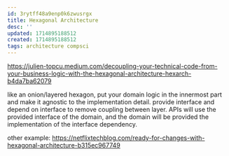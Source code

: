 ```yaml
---
id: 3rytff48a9enp0k6zwusrgx
title: Hexagonal Architecture
desc: ''
updated: 1714895188512
created: 1714895188512
tags: architecture compsci
---
```


https://julien-topcu.medium.com/decoupling-your-technical-code-from-your-business-logic-with-the-hexagonal-architecture-hexarch-b4da7ba62079

like an onion/layered hexagon, put your domain logic in the innermost part and make it agnostic to the implementation detail.
provide interface and depend on interface to remove coupling between layer.
APIs will use the provided interface of the domain, and the domain will be provided the implementation of the interface dependency.

other example:
https://netflixtechblog.com/ready-for-changes-with-hexagonal-architecture-b315ec967749
